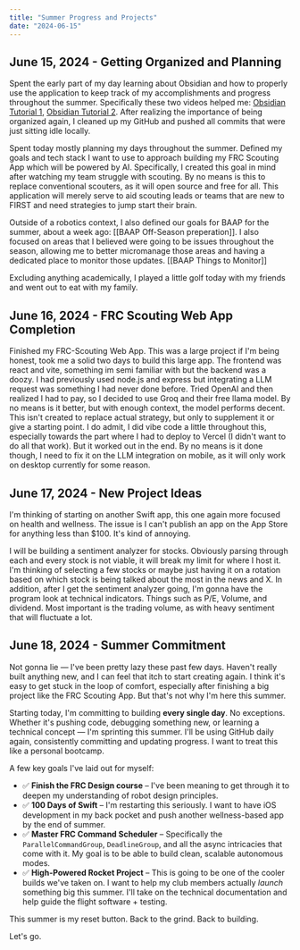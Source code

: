 ```yaml
---
title: "Summer Progress and Projects"
date: "2024-06-15"
---
```


## June 15, 2024 - Getting Organized and Planning

Spent the early part of my day learning about Obsidian and how to properly use the application to keep track of my accomplishments and progress throughout the summer. Specifically these two videos helped me: [Obsidian Tutorial 1](https://www.youtube.com/watch?v=5x5ua7LecOI), [Obsidian Tutorial 2](https://www.youtube.com/watch?v=xR5-0XDkwU0). After realizing the importance of being organized again, I cleaned up my GitHub and pushed all commits that were just sitting idle locally.

Spent today mostly planning my days throughout the summer. Defined my goals and tech stack I want to use to approach building my FRC Scouting App which will be powered by AI. Specifically, I created this goal in mind after watching my team struggle with scouting. By no means is this to replace conventional scouters, as it will open source and free for all. This application will merely serve to aid scouting leads or teams that are new to FIRST and need strategies to jump start their brain.

Outside of a robotics context, I also defined our goals for BAAP for the summer, about a week ago: [[BAAP Off-Season preperation]]. I also focused on areas that I believed were going to be issues throughout the season, allowing me to better micromanage those areas and having a dedicated place to monitor those updates. [[BAAP Things to Monitor]]

Excluding anything academically, I played a little golf today with my friends and went out to eat with my family.

## June 16, 2024 - FRC Scouting Web App Completion

Finished my FRC-Scouting Web App. This was a large project if I'm being honest, took me a solid two days to build this large app. The frontend was react and vite, something im semi familiar with but the backend was a doozy. I had previously used node.js and express but integrating a LLM request was something I had never done before. Tried OpenAI and then realized I had to pay, so I decided to use Groq and their free llama model. By no means is it better, but with enough context, the model performs decent. This isn't created to replace actual strategy, but only to supplement it or give a starting point. I do admit, I did vibe code a little throughout this, especially towards the part where I had to deploy to Vercel (I didn't want to do all that work). But it worked out in the end. By no means is it done though, I need to fix it on the LLM integration on mobile, as it will only work on desktop currently for some reason.

## June 17, 2024 - New Project Ideas

I'm thinking of starting on another Swift app, this one again more focused on health and wellness. The issue is I can't publish an app on the App Store for anything less than $100. It's kind of annoying.

I will be building a sentiment analyzer for stocks. Obviously parsing through each and every stock is not viable, it will break my limit for where I host it. I'm thinking of selecting a few stocks or maybe just having it on a rotation based on which stock is being talked about the most in the news and X. In addition, after I get the sentiment analyzer going, I'm gonna have the program look at technical indicators. Things such as P/E, Volume, and dividend. Most important is the trading volume, as with heavy sentiment that will fluctuate a lot.

## June 18, 2024 - Summer Commitment

Not gonna lie — I've been pretty lazy these past few days. Haven't really built anything new, and I can feel that itch to start creating again. I think it's easy to get stuck in the loop of comfort, especially after finishing a big project like the FRC Scouting App. But that's not why I'm here this summer.

Starting today, I'm committing to building **every single day**. No exceptions. Whether it's pushing code, debugging something new, or learning a technical concept — I'm sprinting this summer. I'll be using GitHub daily again, consistently committing and updating progress. I want to treat this like a personal bootcamp.

A few key goals I've laid out for myself:

- ✅ **Finish the FRC Design course** – I've been meaning to get through it to deepen my understanding of robot design principles.
- ✅ **100 Days of Swift** – I'm restarting this seriously. I want to have iOS development in my back pocket and push another wellness-based app by the end of summer.
- ✅ **Master FRC Command Scheduler** – Specifically the `ParallelCommandGroup`, `DeadlineGroup`, and all the async intricacies that come with it. My goal is to be able to build clean, scalable autonomous modes.
- ✅ **High-Powered Rocket Project** – This is going to be one of the cooler builds we've taken on. I want to help my club members actually _launch_ something big this summer. I'll take on the technical documentation and help guide the flight software + testing.

This summer is my reset button. Back to the grind. Back to building.

Let's go. 